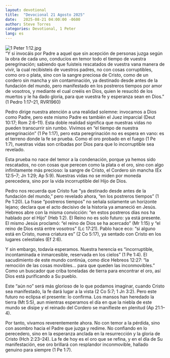 ```yaml
---
layout: devotional
title:  "Devocional 21 Agosto 2025"
date:   2025-08-21 04:00:00 -0600
author: Steve Torres
categories: Devotional, 1 Peter
lang: es
---
```

<img src="https://sitemedia.esteeb.com/file/esteebcomsitemedia/devotional_images/1+Peter/ES-1Pe-1_12.jpg?raw=true" alt="1 Peter 1:12.jpg" style="max-width: 100%; height: auto;">

<div class="scripture">
   “Y si invocáis por Padre a aquel que sin acepción de personas juzga según la obra de cada uno, conducíos en temor todo el tiempo de vuestra peregrinación; sabiendo que fuisteis rescatados de vuestra vana manera de vivir, la cual recibisteis de vuestros padres, no con cosas corruptibles, como oro o plata, sino con la sangre preciosa de Cristo, como de un cordero sin mancha y sin contaminación, ya destinado desde antes de la fundación del mundo, pero manifestado en los postreros tiempos por amor de vosotros, y mediante el cual creéis en Dios, quien le resucitó de los muertos y le ha dado gloria, para que vuestra fe y esperanza sean en Dios.” (1 Pedro 1:17–21, RVR1960)
</div>

Pedro dirige nuestra atención a una realidad solemne: invocamos a Dios como Padre, pero este mismo Padre es también el Juez imparcial (Deut 10:17; Rom 2:6–11). Esta doble realidad significa que nuestras vidas no pueden transcurrir sin rumbo. Vivimos en “el tiempo de nuestra peregrinación” (1 Pe 1:17), pero esta peregrinación no es espera en vano: es el terreno donde la fe se prueba. Como el oro probado en el fuego (1 Pe 1:7), nuestras vidas son cribadas por Dios para que lo incorruptible sea revelado.

Esta prueba no nace del temor a la condenación, porque ya hemos sido rescatados, no con cosas que perecen como la plata o el oro, sino con algo infinitamente más precioso: la sangre de Cristo, el Cordero sin mancha (Éx 12:5–7; Jn 1:29; Ap 5:9). Nuestras vidas no se miden por moneda perecedera, sino por la vida incorruptible del Hijo de Dios.

Pedro nos recuerda que Cristo fue “ya destinado desde antes de la fundación del mundo,” pero revelado ahora, “en los postreros tiempos” (1 Pe 1:20). La frase “postreros tiempos” no señala solamente un horizonte lejano; declara que el acto decisivo de la historia ya amaneció en Jesús. Hebreos abre con la misma convicción: “en estos postreros días nos ha hablado por el Hijo” (Heb 1:2). El Reino no es solo futuro: ya está presente. El mismo Jesús proclamó: “el reino de Dios se ha acercado” (Mr 1:15) y “el reino de Dios está entre vosotros” (Lc 17:21). Pablo hace eco: “si alguno está en Cristo, nueva criatura es” (2 Co 5:17), ya sentado con Cristo en los lugares celestiales (Ef 2:6).

Y sin embargo, todavía esperamos. Nuestra herencia es “incorruptible, incontaminada e inmarcesible, reservada en los cielos” (1 Pe 1:4). El sacudimiento de este mundo continúa, como dice Hebreos 12:27: “la remoción de las cosas movibles… para que queden las inconmovibles.” Como un buscador que criba toneladas de tierra para encontrar el oro, así Dios está purificando a Su pueblo.

Este “aún no” será más glorioso de lo que podamos imaginar, cuando Cristo sea manifestado, la fe dará lugar a la vista (2 Co 5:7; 1 Jn 3:2). Pero este futuro no eclipsa el presente: lo confirma. Los mansos han heredado la tierra (Mt 5:5), aun mientras esperamos el día en que la niebla de este mundo se disipe y el reinado del Cordero se manifieste en plenitud (Ap 21:1–4).

Por tanto, vivamos reverentemente ahora. No con temor a la pérdida, sino con asombro hacia el Padre que juzga y redime. No confiando en lo perecedero, sino en la esperanza anclada en la resurrección y la gloria de Cristo (Hch 2:23–24). La fe de hoy es el oro que se refina, y en el día de Su manifestación, ese oro brillará con resplandor inconmovible, hallado genuino para siempre (1 Pe 1:7).
